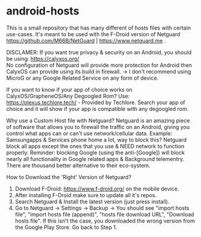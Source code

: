 # android-hosts
This is a small repository that has many different of hosts files with certain use-cases. It's meant to be used with the F-Droid version of Netguard https://github.com/M66B/NetGuard | https://www.netguard.me .

DISCLAMER: If you want true privacy & security on an Android, you should be using: https://calyxos.org/                                         
No configuration of Netguard will provide more protection for Android then CalyxOS can provide using its build in firewall.
-> I don't recommend using MicroG or any Google Related Service on any form of device.

If you want to know if your app of choice works on CalyxOS/GrapheneOS/Any Degoogled Rom?
Use: https://plexus.techlore.tech/ - Provided by Techlore. 
Search your app of choice and it will show if your app is compatible with any degoogled rom.

Why use a Custom Host file with Netguard?
Netguard is an amazing piece of software that allows you to firewall the traffic on an Android, giving you control what apps can or can't use network/cellular data.
Example: Samsungapps & Services phone home a lot, way to block this? Netguard block all apps except the ones that you use & NEED network to function properly.
Reminder: blocking Google (using the anti-[Google]) will block nearly all functionality in Google related apps & Background telementry. 
There are thousand better alternative to their eco-system. 


How to Download the 'Right' Version of Netguard?
1) Download F-Droid: https://www.f-droid.org/ on the mobile device.
2) After installing F-Droid make sure to update all it's repos.
3) Search Netguard & Install the latest version (just press install).
4) Go to Netguard -> Settings -> Backup -> You should see "import hosts file", "import hosts file (append)", "hosts file download URL", "Download hosts file".
   If this isn't the case, you downloaded the wrong version from the Google Play Store. Go back to Step 1.
